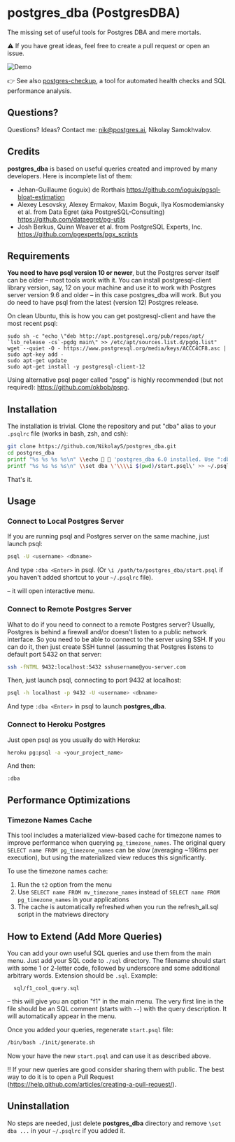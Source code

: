 # postgres_dba (PostgresDBA)
The missing set of useful tools for Postgres DBA and mere mortals.

:warning: If you have great ideas, feel free to create a pull request or open an issue.

<img alt="Demo" src="https://user-images.githubusercontent.com/1345402/74124060-dbe25c00-4b85-11ea-9538-8d3b67f09896.gif">


:point_right: See also [postgres-checkup](https://gitlab.com/postgres-ai/postgres-checkup), a tool for automated health checks and SQL performance analysis.

## Questions?

Questions? Ideas? Contact me: nik@postgres.ai, Nikolay Samokhvalov.

## Credits

**postgres_dba** is based on useful queries created and improved by many developers. Here is incomplete list of them:
 * Jehan-Guillaume (ioguix) de Rorthais https://github.com/ioguix/pgsql-bloat-estimation
 * Alexey Lesovsky, Alexey Ermakov, Maxim Boguk, Ilya Kosmodemiansky et al. from Data Egret (aka PostgreSQL-Consulting) https://github.com/dataegret/pg-utils
 * Josh Berkus, Quinn Weaver et al. from PostgreSQL Experts, Inc. https://github.com/pgexperts/pgx_scripts

## Requirements

**You need to have psql version 10 or newer**, but the Postgres server itself can be older – most tools work with it.
You can install postgresql-client library version, say, 12 on your machine and use it to work with Postgres server version 9.6 and older – in this case postgres_dba will work. But you do need to have psql from the latest (version 12) Postgres release.

On clean Ubuntu, this is how you can get postgresql-client and have the most recent psql:
```
sudo sh -c "echo \"deb http://apt.postgresql.org/pub/repos/apt/ `lsb_release -cs`-pgdg main\" >> /etc/apt/sources.list.d/pgdg.list"
wget --quiet -O - https://www.postgresql.org/media/keys/ACCC4CF8.asc | sudo apt-key add -
sudo apt-get update
sudo apt-get install -y postgresql-client-12
```

Using alternative psql pager called "pspg" is highly recommended (but not required): https://github.com/okbob/pspg.

## Installation
The installation is trivial. Clone the repository and put "dba" alias to your `.psqlrc` file (works in bash, zsh, and csh):
```bash
git clone https://github.com/NikolayS/postgres_dba.git
cd postgres_dba
printf "%s %s %s %s\n" \\echo 🧐 🐘 'postgres_dba 6.0 installed. Use ":dba" to see menu' >> ~/.psqlrc
printf "%s %s %s %s\n" \\set dba \'\\\\i $(pwd)/start.psql\' >> ~/.psqlrc
```

That's it.

## Usage

### Connect to Local Postgres Server
If you are running psql and Postgres server on the same machine, just launch psql:
```bash
psql -U <username> <dbname>
```

And type `:dba <Enter>` in psql. (Or `\i /path/to/postgres_dba/start.psql` if you haven't added shortcut to your `~/.psqlrc` file).

– it will open interactive menu.

### Connect to Remote Postgres Server
What to do if you need to connect to a remote Postgres server? Usually, Postgres is behind a firewall and/or doesn't listen to a public network interface. So you need to be able to connect to the server using SSH. If you can do it, then just create SSH tunnel (assuming that Postgres listens to default port 5432 on that server:

```bash
ssh -fNTML 9432:localhost:5432 sshusername@you-server.com
```

Then, just launch psql, connecting to port 9432 at localhost:
```bash
psql -h localhost -p 9432 -U <username> <dbname>
```

And type `:dba <Enter>` in psql to launch **postgres_dba**.

### Connect to Heroku Postgres
Just open psql as you usually do with Heroku:
```bash
heroku pg:psql -a <your_project_name>
```

And then:
```
:dba
```

## Performance Optimizations

### Timezone Names Cache
This tool includes a materialized view-based cache for timezone names to improve performance when querying `pg_timezone_names`. The original query `SELECT name FROM pg_timezone_names` can be slow (averaging ~196ms per execution), but using the materialized view reduces this significantly.

To use the timezone names cache:
1. Run the `t2` option from the menu
2. Use `SELECT name FROM mv_timezone_names` instead of `SELECT name FROM pg_timezone_names` in your applications
3. The cache is automatically refreshed when you run the refresh_all.sql script in the matviews directory

## How to Extend (Add More Queries)
You can add your own useful SQL queries and use them from the main menu. Just add your SQL code to `./sql` directory. The filename should start with some 1 or 2-letter code, followed by underscore and some additional arbitrary words. Extension should be `.sql`. Example:
```
  sql/f1_cool_query.sql
```
– this will give you an option "f1" in the main menu. The very first line in the file should be an SQL comment (starts with `--`) with the query description. It will automatically appear in the menu.

Once you added your queries, regenerate `start.psql` file:
```bash
/bin/bash ./init/generate.sh
```

Now your have the new `start.psql` and can use it as described above.

‼️ If your new queries are good consider sharing them with public. The best way to do it is to open a Pull Request (https://help.github.com/articles/creating-a-pull-request/).

## Uninstallation
No steps are needed, just delete **postgres_dba** directory and remove `\set dba ...` in your `~/.psqlrc` if you added it.

